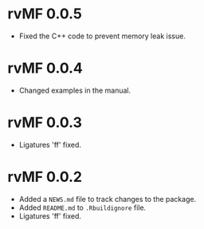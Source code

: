 # rvMF 0.0.5

-   Fixed the C++ code to prevent memory leak issue. 

# rvMF 0.0.4

-   Changed examples in the manual.

# rvMF 0.0.3

-   Ligatures 'ff' fixed.

# rvMF 0.0.2

-   Added a `NEWS.md` file to track changes to the package.
-   Added `README.md` to `.Rbuildignore` file.
-   Ligatures 'ff' fixed.
